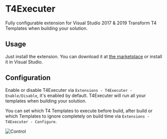 # T4Executer

Fully configurable extension for Visual Studio 2017 & 2019
Transform T4 Templates when building your solution. 

## Usage

Just install the extension. You can download it at [the marketplace](https://marketplace.visualstudio.com/items?itemName=TimMaes.ttexecuter) or install it in Visual Studio.

## Configuration

Enable or disable T4Executer via `Extensions - T4Executer - Enable/Disable`, it's enabled by default.
T4Executer will run all your templates when building your solution.

You can set which T4 Templates to execute before build, after build or which Templates to ignore completely on build time via `Extensions - T4Executer - Configure`.

![Control](https://i.ibb.co/X45VjTz/T4Meu.png)
